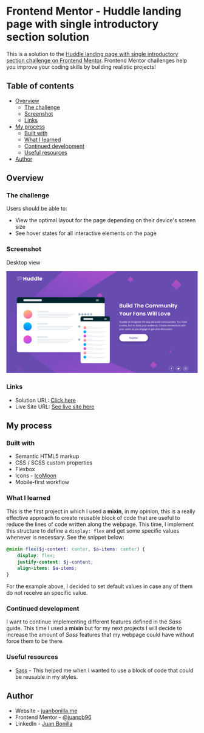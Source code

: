 # Frontend Mentor - Huddle landing page with single introductory section solution

This is a solution to the [Huddle landing page with single introductory section challenge on Frontend Mentor](https://www.frontendmentor.io/challenges/huddle-landing-page-with-a-single-introductory-section-B_2Wvxgi0). Frontend Mentor challenges help you improve your coding skills by building realistic projects! 

## Table of contents

- [Overview](#overview)
  - [The challenge](#the-challenge)
  - [Screenshot](#screenshot)
  - [Links](#links)
- [My process](#my-process)
  - [Built with](#built-with)
  - [What I learned](#what-i-learned)
  - [Continued development](#continued-development)
  - [Useful resources](#useful-resources)
- [Author](#author)

## Overview

### The challenge

Users should be able to:

- View the optimal layout for the page depending on their device's screen size
- See hover states for all interactive elements on the page

### Screenshot

Desktop view

![Solution preview](./design/Screenshot_Huddle-landing-page-with-single-introductory-section.png)

### Links

- Solution URL: [Click here](https://www.frontendmentor.io/solutions/mobilefirst-site-html5-scss-and-flexbox-UD8h5GUK0)
- Live Site URL: [See live site here](https://juanbonilla.me/FEM_huddle-landing-page-with-single-introductory-section/)

## My process

### Built with

- Semantic HTML5 markup
- CSS / SCSS custom properties
- Flexbox
- Icons - [IcoMoon](https://icomoon.io/)
- Mobile-first workflow

### What I learned

This is the first project in which I used a **mixin**, in my opinion, this is a really effective approach to create reusable block of code that are useful to reduce the lines of code written along the webpage. This time, I implement this structure to define a `display: flex` and get some specific values whenever is necessary. See the snippet below: 

```scss
@mixin flex($j-content: center, $a-items: center) {
    display: flex;
    justify-content: $j-content;
    align-items: $a-items;
}
```
For the example above, I decided to set default values in case any of them do not receive an specific value.

### Continued development

I want to continue implementing different features defined in the *Sass* guide. This time I used a **mixin** but for my next projects I will decide to increase the amount of *Sass* features that my webpage could have without force them to be there.

### Useful resources

- [Sass](https://sass-lang.com/guide) - This helped me when I wanted to use a block of code that could be reusable in my styles.

## Author

- Website - [juanbonilla.me](https://juanbonilla.me)
- Frontend Mentor - [@juanpb96](https://www.frontendmentor.io/profile/juanpb96)
- LinkedIn - [Juan Bonilla](https://www.linkedin.com/in/juan-pablo-bonilla-6b8730115/)
